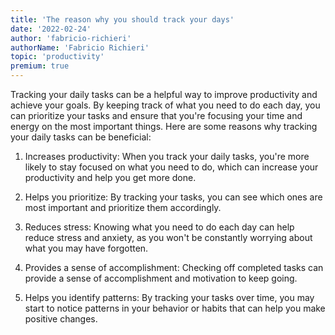 ```yaml
---
title: 'The reason why you should track your days'
date: '2022-02-24'
author: 'fabricio-richieri'
authorName: 'Fabricio Richieri'
topic: 'productivity'
premium: true
---
```


Tracking your daily tasks can be a helpful way to improve productivity and achieve your goals. By keeping track of what you need to do each day, you can prioritize your tasks and ensure that you're focusing your time and energy on the most important things. Here are some reasons why tracking your daily tasks can be beneficial:

1. Increases productivity: When you track your daily tasks, you're more likely to stay focused on what you need to do, which can increase your productivity and help you get more done.

2. Helps you prioritize: By tracking your tasks, you can see which ones are most important and prioritize them accordingly.

3. Reduces stress: Knowing what you need to do each day can help reduce stress and anxiety, as you won't be constantly worrying about what you may have forgotten.

4. Provides a sense of accomplishment: Checking off completed tasks can provide a sense of accomplishment and motivation to keep going.

5. Helps you identify patterns: By tracking your tasks over time, you may start to notice patterns in your behavior or habits that can help you make positive changes.
